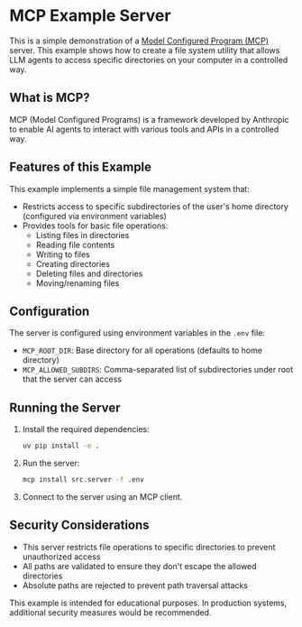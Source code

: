# MCP Example Server

This is a simple demonstration of a [Model Configured Program (MCP)](https://github.com/microsoft/mcp) server. This example shows how to create a file system utility that allows LLM agents to access specific directories on your computer in a controlled way.

## What is MCP?

MCP (Model Configured Programs) is a framework developed by Anthropic to enable AI agents to interact with various tools and APIs in a controlled way.

## Features of this Example

This example implements a simple file management system that:

- Restricts access to specific subdirectories of the user's home directory (configured via environment variables)
- Provides tools for basic file operations:
  - Listing files in directories
  - Reading file contents
  - Writing to files
  - Creating directories
  - Deleting files and directories
  - Moving/renaming files

## Configuration

The server is configured using environment variables in the `.env` file:

- `MCP_ROOT_DIR`: Base directory for all operations (defaults to home directory)
- `MCP_ALLOWED_SUBDIRS`: Comma-separated list of subdirectories under root that the server can access

## Running the Server

1. Install the required dependencies:
   ```bash
   uv pip install -e .
   ```

2. Run the server:
   ```bash
   mcp install src.server -f .env
   ```

3. Connect to the server using an MCP client.

## Security Considerations

- This server restricts file operations to specific directories to prevent unauthorized access
- All paths are validated to ensure they don't escape the allowed directories
- Absolute paths are rejected to prevent path traversal attacks

This example is intended for educational purposes. In production systems, additional security measures would be recommended.